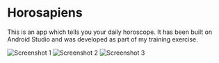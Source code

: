 # Horosapiens
This is an app which tells you your daily horoscope. It has been built on Android Studio and was developed as part of my training exercise.

![Screenshot 1](https://s30.postimg.org/vev86mc8t/Screenshot_2016_12_30_23_29_43_185_com_example_u.png)
![Screenshot 2](https://s30.postimg.org/57u1antz1/Screenshot_2016_12_30_23_29_48_414_com_example_u.png)
![Screenshot 3](https://s30.postimg.org/6o5jsswvx/Screenshot_2016_12_30_23_29_53_427_com_example_u.png)
